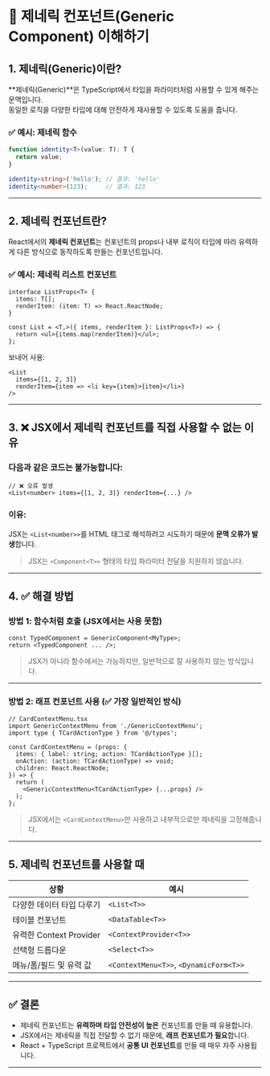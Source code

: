 # 📘 제네릭 컨포넌트(Generic Component) 이해하기

## 1. 제네릭(Generic)이란?

**제네릭(Generic)**은 TypeScript에서 타입을 파라미터처럼 사용할 수 있게 해주는 문맥입니다.  
동일한 로직을 다양한 타입에 대해 안전하게 재사용할 수 있도록 도움을 줍니다.

### ✅ 예시: 제네릭 함수

```ts
function identity<T>(value: T): T {
  return value;
}

identity<string>('hello'); // 결과: 'hello'
identity<number>(123);     // 결과: 123
```

---

## 2. 제네릭 컨포넌트란?

React에서의 **제네릭 컨포넌트**는 컨포넌트의 props나 내부 로직이 타입에 따라 유력하게 다른 방식으로 동작하도록 만들는 컨포넌트입니다.

### ✅ 예시: 제네릭 리스트 컨포넌트

```tsx
interface ListProps<T> {
  items: T[];
  renderItem: (item: T) => React.ReactNode;
}

const List = <T,>({ items, renderItem }: ListProps<T>) => {
  return <ul>{items.map(renderItem)}</ul>;
};
```

보내어 사용:

```tsx
<List
  items={[1, 2, 3]}
  renderItem={item => <li key={item}>{item}</li>}
/>
```

---

## 3. ❌ JSX에서 제네릭 컨포넌트를 직접 사용할 수 없는 이유

### 다음과 같은 코드는 **불가능**합니다:

```tsx
// ❌ 오류 발생
<List<number> items={[1, 2, 3]} renderItem={...} />
```

### 이유:

JSX는 `<List<number>>`를 HTML 태그로 해석하려고 시도하기 때문에 **문맥 오류가 발생**합니다.

> JSX는 `<Component<T>>` 형태의 타입 파라미터 전달을 지원하지 않습니다.

---

## 4. ✅ 해결 방법

### 방법 1: 함수처럼 호출 (JSX에서는 사용 못함)

```tsx
const TypedComponent = GenericComponent<MyType>;
return <TypedComponent ... />;
```

> JSX가 아니라 함수에서는 가능하지만, 일반적으로 잘 사용하지 않는 방식입니다.

---

### 방법 2: 래프 컨포넌트 사용 (✅ 가장 일반적인 방식)

```tsx
// CardContextMenu.tsx
import GenericContextMenu from './GenericContextMenu';
import type { TCardActionType } from '@/types';

const CardContextMenu = (props: {
  items: { label: string; action: TCardActionType }[];
  onAction: (action: TCardActionType) => void;
  children: React.ReactNode;
}) => {
  return (
    <GenericContextMenu<TCardActionType> {...props} />
  );
};
```

> JSX에서는 `<CardContextMenu>`만 사용하고 내부적으로만 제네릭을 고정해줍니다.

---

## 5. 제네릭 컨포넌트를 사용할 때

| 상황 | 예시 |
|--------|-------|
| 다양한 데이터 타입 다루기 | `<List<T>>` |
| 테이블 컨포넌트 | `<DataTable<T>>` |
| 유력한 Context Provider | `<ContextProvider<T>>` |
| 선택형 드롭다운 | `<Select<T>>` |
| 메뉴/폼/필드 및 유력 값 | `<ContextMenu<T>>`, `<DynamicForm<T>>` |

---

## ✅ 결론

- 제네릭 컨포넌트는 **유력하며 타입 안전성이 높은** 컨포넌트를 만들 때 유용합니다.
- JSX에서는 제네릭을 직접 전달할 수 없기 때문에, **래프 컨포넌트가 필요**합니다.
- React + TypeScript 프로젝트에서 **공통 UI 컨포넌트**를 만들 때 매우 자주 사용됩니다.

---
